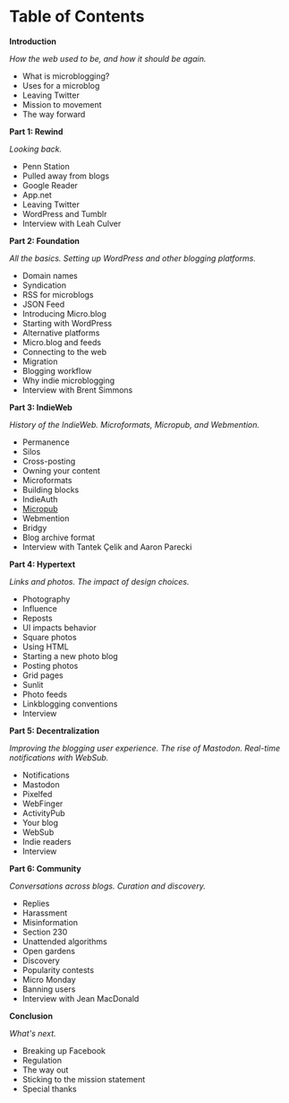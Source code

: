 # Table of Contents

**Introduction**

_How the web used to be, and how it should be again._

* What is microblogging?
* Uses for a microblog
* Leaving Twitter
* Mission to movement
* The way forward

**Part 1: Rewind**

_Looking back._

* Penn Station
* Pulled away from blogs
* Google Reader
* App.net
* Leaving Twitter
* WordPress and Tumblr
* Interview with Leah Culver

**Part 2: Foundation**

_All the basics. Setting up WordPress and other blogging platforms._

* Domain names
* Syndication
* RSS for microblogs
* JSON Feed
* Introducing Micro.blog
* Starting with WordPress
* Alternative platforms
* Micro.blog and feeds
* Connecting to the web
* Migration
* Blogging workflow
* Why indie microblogging
* Interview with Brent Simmons

**Part 3: IndieWeb**

_History of the IndieWeb. Microformats, Micropub, and Webmention._

* Permanence
* Silos
* Cross-posting
* Owning your content
* Microformats
* Building blocks
* IndieAuth
* [Micropub](https://github.com/microdotblog/indie-microblogging/blob/master/part2/micropub.md)
* Webmention
* Bridgy
* Blog archive format
* Interview with Tantek Çelik and Aaron Parecki

**Part 4: Hypertext**

_Links and photos. The impact of design choices._

* Photography
* Influence
* Reposts
* UI impacts behavior
* Square photos
* Using HTML
* Starting a new photo blog
* Posting photos
* Grid pages
* Sunlit
* Photo feeds
* Linkblogging conventions
* Interview

**Part 5: Decentralization**

_Improving the blogging user experience. The rise of Mastodon. Real-time notifications with WebSub._

* Notifications
* Mastodon
* Pixelfed
* WebFinger
* ActivityPub
* Your blog
* WebSub
* Indie readers
* Interview

**Part 6: Community**

_Conversations across blogs. Curation and discovery._

* Replies
* Harassment
* Misinformation
* Section 230
* Unattended algorithms
* Open gardens
* Discovery
* Popularity contests
* Micro Monday
* Banning users
* Interview with Jean MacDonald

**Conclusion**

_What's next._

* Breaking up Facebook
* Regulation
* The way out
* Sticking to the mission statement
* Special thanks
